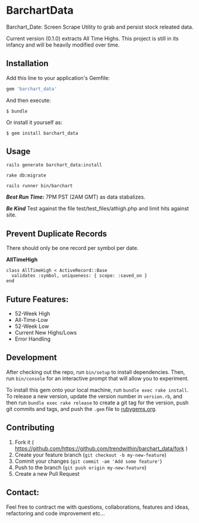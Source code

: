 # BarchartData

Barchart_Date: Screen Scrape Utility to grab and persist stock releated data.

Current version (0.1.0) extracts All Time Highs.  This project is still in its infancy and will be heavily modified over time.

## Installation

Add this line to your application's Gemfile:

```ruby
gem 'barchart_data'
```

And then execute:

    $ bundle

Or install it yourself as:

    $ gem install barchart_data

## Usage

```rails generate barchart_data:install```

```rake db:migrate```

```rails runner bin/barchart```

***Best Run Time:***  7PM PST (2AM GMT) as data stabalizes.

***Be Kind***  Test against the file test/test_files/athigh.php and limit hits against site.

## Prevent Duplicate Records
There should only be one record per symbol per date.


**AllTimeHigh**

    class AllTimeHigh < ActiveRecord::Base
      validates :symbol, uniqueness: { scope: :saved_on }
    end


## Future Features:
*  52-Week High
*  All-Time-Low
*  52-Week Low
*  Current New Highs/Lows
*  Error Handling


## Development

After checking out the repo, run `bin/setup` to install dependencies. Then, run `bin/console` for an interactive prompt that will allow you to experiment.

To install this gem onto your local machine, run `bundle exec rake install`. To release a new version, update the version number in `version.rb`, and then run `bundle exec rake release` to create a git tag for the version, push git commits and tags, and push the `.gem` file to [rubygems.org](https://rubygems.org).

## Contributing

1. Fork it ( https://github.com/https://github.com/trendwithin/barchart_data/fork )
2. Create your feature branch (`git checkout -b my-new-feature`)
3. Commit your changes (`git commit -am 'Add some feature'`)
4. Push to the branch (`git push origin my-new-feature`)
5. Create a new Pull Request

## Contact:
Feel free to contract me with questions, collaborations, features and ideas, refactoring and code improvement etc...
